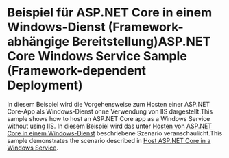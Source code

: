# <a name="aspnet-core-windows-service-sample-framework-dependent-deployment"></a><span data-ttu-id="0689d-101">Beispiel für ASP.NET Core in einem Windows-Dienst (Framework-abhängige Bereitstellung)</span><span class="sxs-lookup"><span data-stu-id="0689d-101">ASP.NET Core Windows Service Sample (Framework-dependent Deployment)</span></span>

<span data-ttu-id="0689d-102">In diesem Beispiel wird die Vorgehensweise zum Hosten einer ASP.NET Core-App als Windows-Dienst ohne Verwendung von IIS dargestellt.</span><span class="sxs-lookup"><span data-stu-id="0689d-102">This sample shows how to host an ASP.NET Core app as a Windows Service without using IIS.</span></span> <span data-ttu-id="0689d-103">In diesem Beispiel wird das unter [Hosten von ASP.NET Core in einem Windows-Dienst](https://docs.microsoft.com/aspnet/core/host-and-deploy/windows-service) beschriebene Szenario veranschaulicht.</span><span class="sxs-lookup"><span data-stu-id="0689d-103">This sample demonstrates the scenario described in [Host ASP.NET Core in a Windows Service](https://docs.microsoft.com/aspnet/core/host-and-deploy/windows-service).</span></span>
